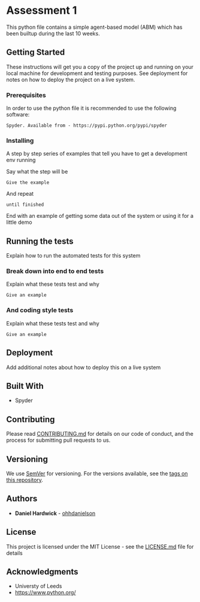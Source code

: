 # Assessment 1 

This python file contains a simple agent-based model (ABM) which has been builtup during the last 10 weeks. 

## Getting Started

These instructions will get you a copy of the project up and running on your local machine for development and testing purposes. See deployment for notes on how to deploy the project on a live system.

### Prerequisites

In order to use the python file it is recommended to use the following software:

```
Spyder. Available from - https://pypi.python.org/pypi/spyder
```

### Installing

A step by step series of examples that tell you have to get a development env running

Say what the step will be

```
Give the example
```

And repeat

```
until finished
```

End with an example of getting some data out of the system or using it for a little demo

## Running the tests

Explain how to run the automated tests for this system

### Break down into end to end tests

Explain what these tests test and why

```
Give an example
```

### And coding style tests

Explain what these tests test and why

```
Give an example
```

## Deployment

Add additional notes about how to deploy this on a live system

## Built With

* Spyder

## Contributing

Please read [CONTRIBUTING.md](https://gist.github.com/PurpleBooth/b24679402957c63ec426) for details on our code of conduct, and the process for submitting pull requests to us.

## Versioning

We use [SemVer](http://semver.org/) for versioning. For the versions available, see the [tags on this repository](https://github.com/your/project/tags). 

## Authors

* **Daniel Hardwick** - [ohhdanielson](https://github.com/ohhdanielson)


## License

This project is licensed under the MIT License - see the [LICENSE.md](LICENSE.md) file for details

## Acknowledgments

* Universty of Leeds
* https://www.python.org/

